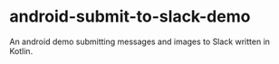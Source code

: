 # android-submit-to-slack-demo
An android demo submitting messages and images to Slack written in Kotlin.
